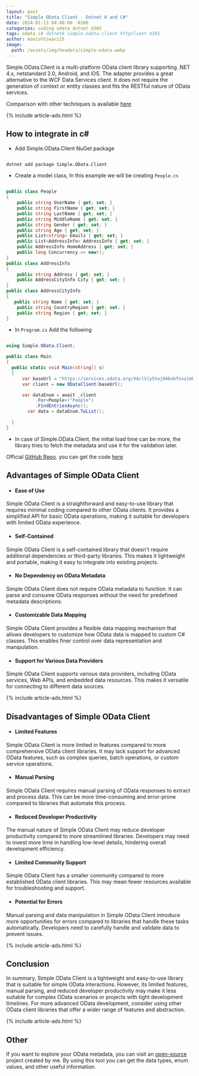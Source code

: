 ```yaml
---
layout: post
title: "Simple OData Client - Dotnet 8 and C#"
date: 2024-01-13 04:40:00 -0100
categories: coding odata dotnet d365
tags: odata c# dotnet8 simple.odata.client httpclient d365
author: manishtiwari25
image:
  path: /assets/img/headers/simple-odata.webp
---
```


Simple.OData.Client is a multi-platform OData client library supporting .NET 4.x, netstandard 2.0, Android, and iOS. The adapter provides a great alternative to the WCF Data Services client. It does not require the generation of context or entity classes and fits the RESTful nature of OData services.

Comparison with other techniques is available [here](/posts/odata-csharp-benchmark)

{% include article-ads.html %}

## How to integrate in c#

- Add Simple.OData.Client NuGet package

```bash

dotnet add package Simple.OData.Client

```

- Create a model class, In this example we will be creating `People.cs`

```cs

public class People
{
    public string UserName { get; set; }
    public string FirstName { get; set; }
    public string LastName { get; set; }
    public string MiddleName { get; set; }
    public string Gender { get; set; }
    public string Age { get; set; }
    public List<string> Emails { get; set; }
    public List<AddressInfo> AddressInfo { get; set; }
    public AddressInfo HomeAddress { get; set; }
    public long Concurrency => new();
}
public class AddressInfo
{
    public string Address { get; set; }
    public AddressCityInfo City { get; set; }
}
public class AddressCityInfo
{
   public string Name { get; set; }
    public string CountryRegion { get; set; }
    public string Region { get; set; }
}
```

- In `Program.cs` Add the following

```cs

using Simple.OData.Client;

public class Main
{
  public static void Main(string[] s)
  {
      var baseUrl = "https://services.odata.org/V4/(S(y5tuj04bxbfsxzimbxbnauqg))/TripPinServiceRW/";
      var client = new ODataClient(baseUrl);

      var dataEnum = await _client
           .For<People>("People")
           .FindEntriesAsync();
        var data = dataEnum.ToList();

  }
}

```

- In case of Simple.OData.Client, the initial load time can be more, the library tries to fetch the metadata and use it for the validation later.

Official [GitHub Repo](https://github.com/simple-odata-client/Simple.OData.Client).
you can get the code [here](https://github.com/manishtiwari25/bites-in-byte-blog/blob/main/src/ODataBenchmark/BenchmarkSimpleODataClient.cs)

## Advantages of Simple OData Client

- #### Ease of Use

Simple OData Client is a straightforward and easy-to-use library that requires minimal coding compared to other OData clients. It provides a simplified API for basic OData operations, making it suitable for developers with limited OData experience.

- #### Self-Contained

Simple OData Client is a self-contained library that doesn't require additional dependencies or third-party libraries. This makes it lightweight and portable, making it easy to integrate into existing projects.

- #### No Dependency on OData Metadata

Simple OData Client does not require OData metadata to function. It can parse and consume OData responses without the need for predefined metadata descriptions.

- #### Customizable Data Mapping

Simple OData Client provides a flexible data mapping mechanism that allows developers to customize how OData data is mapped to custom C# classes. This enables finer control over data representation and manipulation.

- #### Support for Various Data Providers

Simple OData Client supports various data providers, including OData services, Web APIs, and embedded data resources. This makes it versatile for connecting to different data sources.

{% include article-ads.html %}

## Disadvantages of Simple OData Client

- #### Limited Features

Simple OData Client is more limited in features compared to more comprehensive OData client libraries. It may lack support for advanced OData features, such as complex queries, batch operations, or custom service operations.

- #### Manual Parsing

Simple OData Client requires manual parsing of OData responses to extract and process data. This can be more time-consuming and error-prone compared to libraries that automate this process.

- #### Reduced Developer Productivity

The manual nature of Simple OData Client may reduce developer productivity compared to more streamlined libraries. Developers may need to invest more time in handling low-level details, hindering overall development efficiency.

- #### Limited Community Support

Simple OData Client has a smaller community compared to more established OData client libraries. This may mean fewer resources available for troubleshooting and support.

- #### Potential for Errors

Manual parsing and data manipulation in Simple OData Client introduce more opportunities for errors compared to libraries that handle these tasks automatically. Developers need to carefully handle and validate data to prevent issues.

{% include article-ads.html %}

## Conclusion

In summary, Simple OData Client is a lightweight and easy-to-use library that is suitable for simple OData interactions. However, its limited features, manual parsing, and reduced developer productivity may make it less suitable for complex OData scenarios or projects with tight development timelines. For more advanced OData development, consider using other OData client libraries that offer a wider range of features and abstraction.

{% include article-ads.html %}

## Other

If you want to explore your OData metadata, you can visit an [open-source](https://edmx.bitesinbyte.com/explore) project created by me. By using this tool you can get the data types, enum values, and other useful information.
